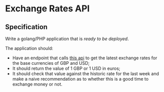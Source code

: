 # Exchange Rates API

## Specification

Write a golang/PHP application that is *ready to be deployed*.

The application should:

- Have an endpoint that calls [this api](https://exchangeratesapi.io/) to get the latest exchange rates for the base currencies of GBP and USD;
- It should return the value of 1 GBP or 1 USD in euros;
- It should check that value against the historic rate for the last week and make a naive recommendation as to whether this is a good time to exchange money or not.
